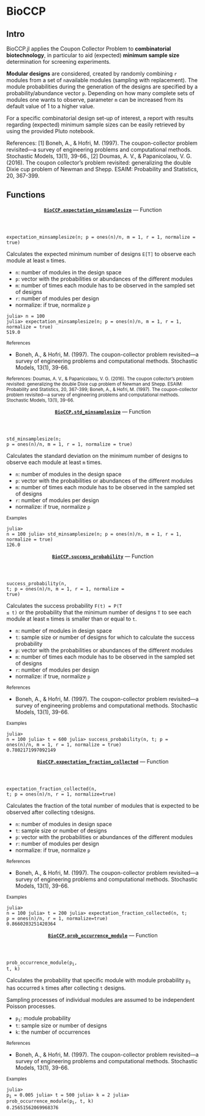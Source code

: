 # BioCCP
## Intro
 
BioCCP.jl applies the Coupon Collector Problem to **combinatorial biotechnology**, in particular to aid (expected) **minimum sample size** determination for screening experiments. 

**Modular designs** are considered, created by randomly combining `r` modules from a set of `n`available modules (sampling with replacement). The module probabilities during the generation of the designs are specified by a probability/abundance vector `p`. Depending on how many complete sets of modules one wants to observe, parameter `m` can be increased from its default value of 1 to a higher value. 

For a specific combinatorial design set-up of interest, a report with results regarding (expected) minimum sample sizes can be easily retrieved by using the provided Pluto notebook.

References: [1] Boneh, A., &amp; Hofri, M. (1997). The coupon-collector problem revisited—a survey of engineering problems and computational methods. Stochastic Models, 13(1), 39-66., [2] Doumas, A. V., &amp; Papanicolaou, V. G. (2016). The coupon collector’s problem revisited: generalizing the double Dixie cup problem of Newman and Shepp. ESAIM: Probability and Statistics, 20, 367-399.

## Functions

<html lang="en"><head><meta charset="UTF-8"/><meta name="viewport" content="width=device-width, initial-scale=1.0"/></head><body><div id="documenter"><nav class="docs-sidebar">  <article class="docstring"><header><a class="docstring-binding" id="BioCCP.expectation_minsamplesize" href="#BioCCP.expectation_minsamplesize"><code><strong>BioCCP.expectation_minsamplesize</strong></code></a> — <span class="docstring-category">Function</span></header><section><div><pre><code class="language-julia">expectation_minsamplesize(n; p = ones(n)/n, m = 1, r = 1, normalize = true)</code></pre><p>Calculates the expected minimum number of designs <code>E[T]</code>  to observe each module at least <code>m</code> times.</p><ul><li><code>n</code>: number of modules in the design space</li><li><code>p</code>: vector with the probabilities or abundances of the different modules</li><li><code>m</code>: number of times each module has to be observed in the sampled set of designs </li><li><code>r</code>: number of modules per design</li><li>normalize: if true, normalize <code>p</code></li></ul>
</p><pre><code class="language-julia-repl">julia&gt; n = 100
julia&gt; expectation_minsamplesize(n; p = ones(n)/n, m = 1, r = 1, normalize = true)
519.0</code></pre>

 <p><small>References</small></p><ul><li>Boneh, A., &amp; Hofri, M. (1997). The coupon-collector problem revisited—a survey of engineering problems and computational methods. Stochastic Models, 13(1), 39-66.</li></ul><p>
 
<p><small>References: Doumas, A. V., &amp; Papanicolaou, V. G. (2016). The coupon collector’s problem revisited: generalizing the double Dixie cup problem of Newman and Shepp. ESAIM: Probability and Statistics, 20, 367-399; Boneh, A., &amp; Hofri, M. (1997). The coupon-collector problem revisited—a survey of engineering problems and computational methods. Stochastic Models, 13(1), 39-66.</small></p>


</pre></div></section></article><article class="docstring"><header><a class="docstring-binding" id="BioCCP.std_minsamplesize" href="#BioCCP.std_minsamplesize"><code><strong>BioCCP.std_minsamplesize</strong></code></a> — <span class="docstring-category">Function</span></header><section><div><pre><code class="language-julia">std_minsamplesize(n; p = ones(n)/n, m = 1, r = 1, normalize = true)</code></pre><p>Calculates the standard deviation on the minimum number of designs to observe each module at least <code>m</code> times.</p><ul><li><code>n</code>: number of modules in the design space</li><li><code>p</code>: vector with the probabilities or abundances of the different modules</li><li><code>m</code>: number of times each module has to be observed in the sampled set of designs </li><li><code>r</code>: number of modules per design</li><li>normalize: if true, normalize <code>p</code></li></ul><p><small>Examples</small></p><pre><code class="language-julia-repl">julia&gt; n = 100
julia&gt; std_minsamplesize(n; p = ones(n)/n, m = 1, r = 1, normalize = true)
126.0</code></pre></div></section></article><article class="docstring"><header><a class="docstring-binding" id="BioCCP.success_probability" href="#BioCCP.success_probability"><code><strong>BioCCP.success_probability</strong></code></a> — <span class="docstring-category">Function</span></header><section><div><pre><code class="language-julia">success_probability(n, t; p = ones(n)/n, m = 1, r = 1, normalize = true)</code></pre><p>Calculates the success probability <code>F(t) = P(T ≤ t)</code> or the probability that the minimum number of designs <code>T</code> to see each module at least <code>m</code> times is smaller than or equal to <code>t</code>.</p><ul><li><code>n</code>: number of modules in design space</li><li><code>t</code>: sample size or number of designs for which to calculate the success probability </li><li><code>p</code>: vector with the probabilities or abundances of the different modules</li><li><code>m</code>: number of times each module has to be observed in the sampled set of designs </li><li><code>r</code>: number of modules per design</li><li>normalize: if true, normalize <code>p</code></li></ul><p><small>References</small></p><ul><li>Boneh, A., &amp; Hofri, M. (1997). The coupon-collector problem revisited—a survey of engineering problems and computational methods. Stochastic Models, 13(1), 39-66.</li></ul><p><small>Examples</small></p><pre><code class="language-julia-repl">julia&gt; n = 100
julia&gt; t = 600
julia&gt; success_probability(n, t; p = ones(n)/n, m = 1, r = 1, normalize = true)
0.7802171997092149</code></pre></div></section></article><article class="docstring"><header><a class="docstring-binding" id="BioCCP.expectation_fraction_collected" href="#BioCCP.expectation_fraction_collected"><code><strong>BioCCP.expectation_fraction_collected</strong></code></a> — <span class="docstring-category">Function</span></header><section><div><pre><code class="language-julia">expectation_fraction_collected(n, t; p = ones(n)/n, r = 1, normalize=true)</code></pre><p>Calculates the fraction of the total number of modules that is expected to be observed after collecting <code>t</code>designs.</p><ul><li><code>n</code>: number of modules in design space</li><li><code>t</code>: sample size or number of designs </li><li><code>p</code>: vector with the probabilities or abundances of the different modules </li><li><code>r</code>: number of modules per design</li><li>normalize: if true, normalize <code>p</code></li></ul><p><small>References</small></p><ul><li>Boneh, A., &amp; Hofri, M. (1997). The coupon-collector problem revisited—a survey of engineering problems and computational methods. Stochastic Models, 13(1), 39-66.</li></ul><p><small>Examples</small></p><pre><code class="language-julia-repl">julia&gt; n = 100
julia&gt; t = 200
julia&gt; expectation_fraction_collected(n, t; p = ones(n)/n, r = 1, normalize=true)
0.8660203251420364</code></pre></div></section></article><article class="docstring"><header><a class="docstring-binding" id="BioCCP.prob_occurrence_module" href="#BioCCP.prob_occurrence_module"><code><strong>BioCCP.prob_occurrence_module</strong></code></a> — <span class="docstring-category">Function</span></header><section><div><pre><code class="language-julia">prob_occurrence_module(p<sub>i</sub>, t, k)</code></pre><p>Calculates the probability that specific module with module probability <code>p<sub>i</sub></code>  has occurred <code>k</code> times after collecting <code>t</code> designs.</p><p>Sampling processes of individual modules are assumed to be independent Poisson processes.</p><ul><li><code>p<sub>i</sub></code>: module probability</li><li><code>t</code>: sample size or number of designs </li><li><code>k</code>: the number of occurrences </li></ul><p><small>References</small></p><ul><li>Boneh, A., &amp; Hofri, M. (1997). The coupon-collector problem revisited—a survey of engineering problems and computational methods. Stochastic Models, 13(1), 39-66.</li></ul><p><small>Examples</small></p><pre><code class="language-julia-repl">julia&gt; p<sub>i</sub> = 0.005
julia&gt; t = 500
julia&gt; k = 2
julia&gt; prob_occurrence_module(p<sub>i</sub>, t, k)
0.25651562069968376</code></pre> 


 


